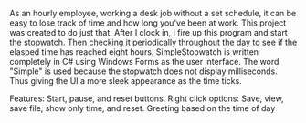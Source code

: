 As an hourly employee, working a desk job without a set schedule, it can be easy to lose track of time and how long you've been at work.
This project was created to do just that. After I clock in, I fire up this program and start the stopwatch. Then checking it periodically
throughout the day to see if the elasped time has reached eight hours. SimpleStopwatch is written completely in C# using Windows Forms as
the user interface. The word "Simple" is used because the stopwatch does not display milliseconds. Thus giving the UI a more sleek appearance
as the time ticks. 

Features:
Start, pause, and reset buttons.
Right click options: Save, view, save file, show only time, and reset.
Greeting based on the time of day
